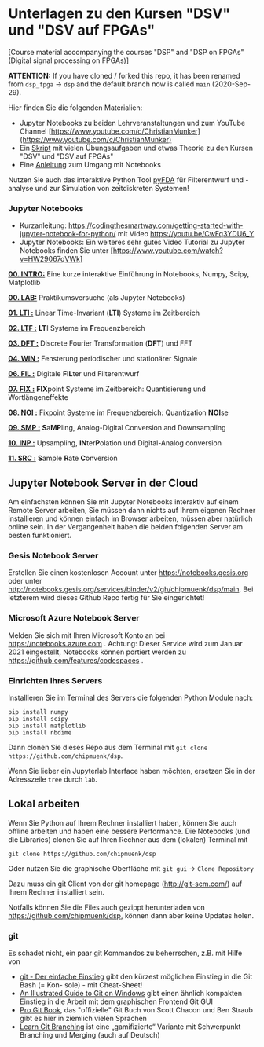 # Unterlagen zu den Kursen "DSV" und "DSV auf FPGAs" 
[Course material accompanying the courses "DSP" and "DSP on FPGAs" (Digital signal processing on FPGAs)]

**ATTENTION:** If you have cloned / forked this repo, it has been renamed from `dsp_fpga` -> `dsp` and the default branch now is called `main` (2020-Sep-29).

Hier finden Sie die folgenden Materialien:
* Jupyter Notebooks zu beiden Lehrveranstaltungen und zum YouTube Channel [https://www.youtube.com/c/ChristianMunker](https://www.youtube.com/c/ChristianMunker)
* Ein [Skript](docs/DSV_FPGA_Muenker_Skript.pdf) mit vielen Übungsaufgaben und etwas Theorie zu den Kursen "DSV" und "DSV auf FPGAs"
* Eine [Anleitung](docs/2020-DSP_Notebooks) zum Umgang mit Notebooks

Nutzen Sie auch das interaktive Python Tool [pyFDA](https://github.com/chipmuenk/pyfda) für Filterentwurf und -analyse und zur Simulation von zeitdiskreten Systemen!

### Jupyter Notebooks

* Kurzanleitung: https://codingthesmartway.com/getting-started-with-jupyter-notebook-for-python/ mit Video https://youtu.be/CwFq3YDU6_Y
* Jupyter Notebooks: Ein weiteres sehr gutes Video Tutorial zu Jupyter Notebooks finden Sie unter [https://www.youtube.com/watch?v=HW29067qVWk]

**[00. INTRO:](notebooks/00_Intro/_INTRO-Index.ipynb)** Eine kurze interaktive Einführung in Notebooks, Numpy, Scipy, Matplotlib

**[00. LAB:](notebooks/00_LAB/_index.ipynb)** Praktikumsversuche (als Jupyter Notebooks)

**[01. LTI :](notebooks/01_LTI/_LTI-Index.ipynb)** Linear Time-Invariant (**LTI**) Systeme im Zeitbereich

**[02. LTF :](notebooks/02_LTF/_LTF-Index.ipynb)** **LT**I Systeme im **F**requenzbereich

**[03. DFT :](notebooks/03_DFT/_DFT-Index.ipynb)** Discrete Fourier Transformation (**DFT**) und FFT

**[04. WIN :](notebooks/04_WIN/_index.ipynb)** Fensterung periodischer und stationärer Signale

**[06. FIL :](notebooks/06_FIL/_index.ipynb)** Digitale **FIL**ter und Filterentwurf

**[07. FIX :](notebooks/07_FIX/_index.ipynb)** **FIX**point Systeme im Zeitbereich: Quantisierung und Wortlängeneffekte

**[08. NOI :](notebooks/08_NOI/_index.ipynb)** Fixpoint Systeme im Frequenzbereich: Quantization **NOI**se

**[09. SMP :](notebooks/09_SMP/_index.ipynb)** **S**a**MP**ling, Analog-Digital Conversion and Downsampling

**[10. INP :](notebooks/10_INP/_index.ipynb)** Upsampling, **IN**ter**P**olation und Digital-Analog conversion

**[11. SRC :](notebooks/11_SRC/plots)** **S**ample **R**ate **C**onversion

## Jupyter Notebook Server in der Cloud
Am einfachsten können Sie mit Jupyter Notebooks interaktiv auf einem Remote Server arbeiten, Sie müssen dann nichts auf Ihrem eigenen Rechner installieren und können einfach im Browser arbeiten, müssen aber natürlich online sein. In der Vergangenheit haben die beiden folgenden Server am besten funktioniert.

### Gesis Notebook Server

Erstellen Sie einen kostenlosen Account unter https://notebooks.gesis.org oder unter http://notebooks.gesis.org/services/binder/v2/gh/chipmuenk/dsp/main. Bei letzterem wird dieses Github Repo fertig für Sie eingerichtet!

### Microsoft Azure Notebook Server

Melden Sie sich mit Ihren Microsoft Konto an bei https://notebooks.azure.com . Achtung: Dieser Service wird zum Januar 2021 eingestellt, Notebooks können portiert werden zu https://github.com/features/codespaces .

### Einrichten Ihres Servers
Installieren Sie im Terminal des Servers die folgenden Python Module nach:

    pip install numpy
    pip install scipy
    pip install matplotlib
    pip install nbdime

Dann clonen Sie dieses Repo aus dem Terminal mit `git clone https://github.com/chipmuenk/dsp`.

Wenn Sie lieber ein Jupyterlab Interface haben möchten, ersetzen Sie in der Adresszeile `tree` durch `lab`.

## Lokal arbeiten
Wenn Sie Python auf Ihrem Rechner installiert haben, können Sie auch offline arbeiten und haben eine bessere Performance. Die Notebooks (und die Libraries) clonen Sie auf Ihren Rechner aus dem (lokalen) Terminal mit 

    git clone https://github.com/chipmuenk/dsp
    
Oder nutzen Sie die graphische Oberfläche mit `git gui` -> `Clone Repository`
  
Dazu muss ein git Client von der git homepage (http://git-scm.com/) auf Ihrem Rechner installiert sein.

Notfalls können Sie die Files auch gezippt herunterladen von  https://github.com/chipmuenk/dsp, können dann aber keine Updates holen.


### git
Es schadet nicht, ein paar git Kommandos zu beherrschen, z.B. mit Hilfe von

* [git - Der einfache Einstieg](http://rogerdudler.github.io/git-guide/index.de.html) gibt den kürzest möglichen Einstieg in die Git Bash (= Kon-
sole) - mit Cheat-Sheet!
* [An Illustrated Guide to Git on Windows](http://nathanj.github.io/gitguide/tour.html) gibt einen ähnlich kompakten Einstieg in die Arbeit mit dem graphischen Frontend Git GUI
* [Pro Git Book](http://git-scm.com/book/de/v2), das "offizielle" Git Buch von Scott Chacon und Ben Straub gibt es hier in ziemlich vielen Sprachen
* [Learn Git Branching](https://learngitbranching.js.org?locale=de_DE) ist eine „gamifizierte“ Variante mit Schwerpunkt Branching und Merging (auch auf Deutsch)

